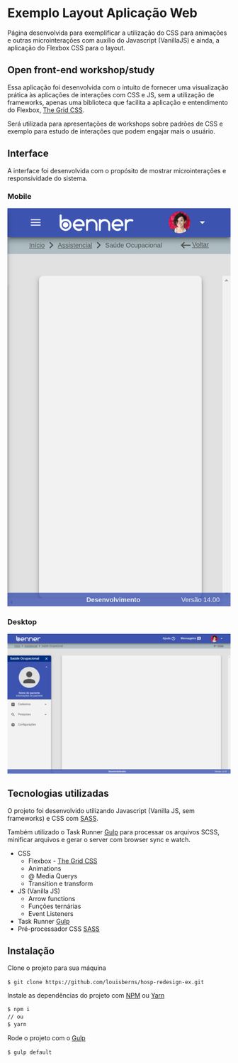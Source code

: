 # Exemplo Layout Aplicação Web
Página desenvolvida para exemplificar a utilização do CSS para animações e outras microinterações com auxílio do Javascript (VanillaJS) e ainda, a aplicação do Flexbox CSS para o layout.

## Open front-end workshop/study
Essa aplicação foi desenvolvida com o intuito de fornecer uma visualização prática às aplicações de interações com CSS e JS, sem a utilização de frameworks, apenas uma biblioteca que facilita a aplicação e entendimento do Flexbox, [The Grid CSS](http://quinalha.me/the-grid/).

Será utilizada para apresentações de workshops sobre padrões de CSS e exemplo para estudo de interações que podem engajar mais o usuário.

## Interface
A interface foi desenvolvida com o propósito de mostrar microinterações e responsividade do sistema.

### Mobile
![mobile](https://github.com/louisberns/hosp-redesign-ex/blob/master/img/ui-examples/mobile.png)

### Desktop
![desktop menu open](https://github.com/louisberns/hosp-redesign-ex/blob/master/img/ui-examples/desktop-menu.png)

## Tecnologias utilizadas
O projeto foi desenvolvido utilizando Javascript (Vanilla JS, sem frameworks) e CSS com [SASS](https://sass-lang.com/).

Também utilizado o Task Runner [Gulp](https://gulpjs.com/) para processar os arquivos SCSS, minificar arquivos e gerar o server com browser sync e watch.

- CSS
  - Flexbox - [The Grid CSS](http://quinalha.me/the-grid/)
  - Animations
  - @ Media Querys
  - Transition e transform
- JS (Vanilla JS)
  - Arrow functions
  - Funções ternárias
  - Event Listeners
- Task Runner [Gulp](https://gulpjs.com/)
- Pré-processador CSS [SASS](https://sass-lang.com/)

## Instalação
Clone o projeto para sua máquina

`$ git clone https://github.com/louisberns/hosp-redesign-ex.git`

Instale as dependências do projeto com [NPM](https://www.npmjs.com/) ou [Yarn](https://yarnpkg.com/en/)
```bash
$ npm i
// ou
$ yarn
```

Rode o projeto com o [Gulp](https://gulpjs.com/)

`$ gulp default`
